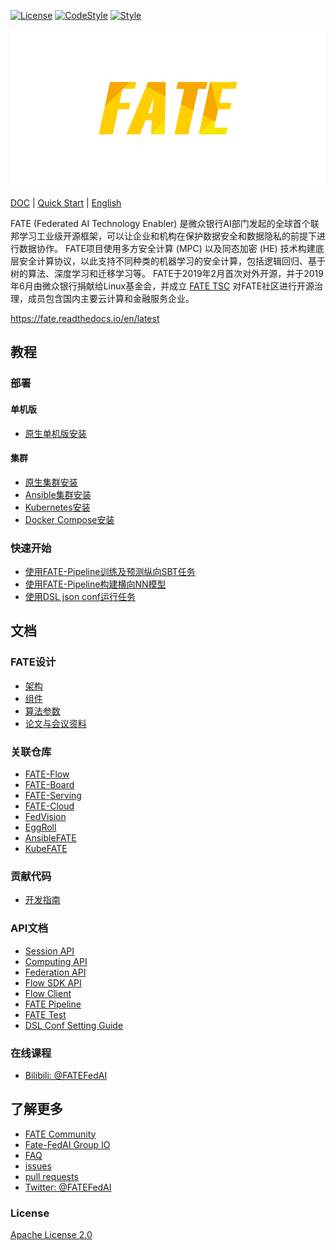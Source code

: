 [![License](https://img.shields.io/badge/License-Apache%202.0-blue.svg)](https://opensource.org/licenses/Apache-2.0) [![CodeStyle](https://img.shields.io/badge/Check%20Style-Google-brightgreen)](https://checkstyle.sourceforge.io/google_style.html) [![Style](https://img.shields.io/badge/Check%20Style-Black-black)](https://checkstyle.sourceforge.io/google_style.html)

<div align="center">
  <img src="./doc/images/FATE_logo.png">
</div>

[DOC](./doc) | [Quick Start](doc/tutorial/pipeline/pipeline_tutorial_hetero_sbt.ipynb) | [English](./README.md)

FATE (Federated AI Technology Enabler) 是微众银行AI部门发起的全球首个联邦学习工业级开源框架，可以让企业和机构在保护数据安全和数据隐私的前提下进行数据协作。
FATE项目使用多方安全计算 (MPC) 以及同态加密 (HE) 技术构建底层安全计算协议，以此支持不同种类的机器学习的安全计算，包括逻辑回归、基于树的算法、深度学习和迁移学习等。
FATE于2019年2月首次对外开源，并于2019年6月由微众银行捐献给Linux基金会，并成立
[FATE TSC](https://github.com/FederatedAI/FATE-Community/blob/master/FATE_Project_Technical_Charter.pdf)
对FATE社区进行开源治理，成员包含国内主要云计算和金融服务企业。

<https://fate.readthedocs.io/en/latest>

## 教程

### 部署

#### 单机版
- [原生单机版安装](./deploy/standalone-deploy/)

#### 集群
- [原生集群安装](./deploy/cluster-deploy)
- [Ansible集群安装](https://github.com/FederatedAI/AnsibleFATE)
- [Kubernetes安装](https://github.com/FederatedAI/KubeFATE/blob/master/k8s-deploy)
- [Docker Compose安装](https://github.com/FederatedAI/KubeFATE/tree/master/docker-deploy)


### 快速开始
- [使用FATE-Pipeline训练及预测纵向SBT任务](./doc/tutorial/pipeline/pipeline_tutorial_hetero_sbt.ipynb)
- [使用FATE-Pipeline构建横向NN模型](doc/tutorial/pipeline/pipeline_tutorial_homo_nn.ipynb)
- [使用DSL json conf运行任务](doc/tutorial/dsl_conf/dsl_conf_tutorial.md)

## 文档

### FATE设计

- [架构](./doc/architecture/README.md)
- [组件](doc/federatedml_component/README.md)
- [算法参数](./python/federatedml/param)
- [论文与会议资料](./doc/resources/index.zh.md)

### 关联仓库

- [FATE-Flow](https://github.com/FederatedAI/FATE-Flow)
- [FATE-Board](https://github.com/FederatedAI/FATE-Board)
- [FATE-Serving](https://github.com/FederatedAI/FATE-Serving)
- [FATE-Cloud](https://github.com/FederatedAI/FATE-Cloud)
- [FedVision](https://github.com/FederatedAI/FedVision)
- [EggRoll](https://github.com/WeBankFinTech/eggroll)
- [AnsibleFATE](https://github.com/FederatedAI/AnsibleFATE)
- [KubeFATE](https://github.com/FederatedAI/KubeFATE)

### 贡献代码

- [开发指南](doc/develop/develop_guide.zh.md)

### API文档
- [Session API](doc/api/session.md)
- [Computing API](doc/api/computing.md)
- [Federation API](./doc/api/federation.md)
- [Flow SDK API](doc/api/fate_client/flow_sdk.md)
- [Flow Client](https://github.com/FederatedAI/FATE-Flow/blob/develop-1.7.0/doc/fate_flow_client.md)
- [FATE Pipeline](doc/api/fate_client/pipeline.md)
- [FATE Test](./doc/tutorial/fate_test_tutorial.md)
- [DSL Conf Setting Guide](./doc/tutorial/dsl_conf/dsl_conf_v2_setting_guide.zh.md)

### 在线课程
- [Bilibili: @FATEFedAI](https://space.bilibili.com/457797601?from=search&seid=6776229889454067000)


## 了解更多

- [FATE Community](https://github.com/FederatedAI/FATE-Community)
- [Fate-FedAI Group IO](https://groups.io/g/Fate-FedAI)
- [FAQ](https://github.com/FederatedAI/FATE/wiki)
- [issues](https://github.com/FederatedAI/FATE/issues)
- [pull requests](https://github.com/FederatedAI/FATE/pulls)
- [Twitter: @FATEFedAI](https://twitter.com/FateFedAI)


### License
[Apache License 2.0](LICENSE)
